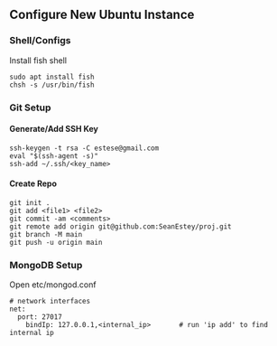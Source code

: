 ## Configure New Ubuntu Instance

### Shell/Configs

Install fish shell

```
sudo apt install fish
chsh -s /usr/bin/fish
```

### Git Setup

#### Generate/Add SSH Key

```
ssh-keygen -t rsa -C estese@gmail.com
eval "$(ssh-agent -s)"
ssh-add ~/.ssh/<key_name>
```

#### Create Repo

```
git init .
git add <file1> <file2>
git commit -am <comments>
git remote add origin git@github.com:SeanEstey/proj.git
git branch -M main
git push -u origin main
```

### MongoDB Setup

Open etc/mongod.conf

```
# network interfaces
net:
  port: 27017
    bindIp: 127.0.0.1,<internal_ip>       # run 'ip add' to find internal ip
```
